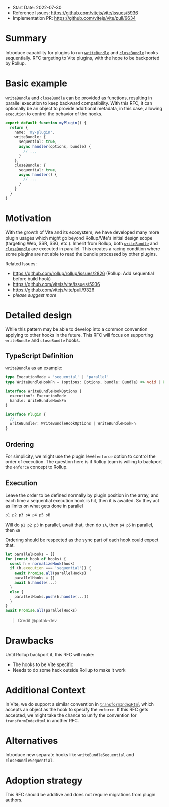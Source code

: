 - Start Date: 2022-07-30
- Reference Issues: https://github.com/vitejs/vite/issues/5936
- Implementation PR: https://github.com/vitejs/vite/pull/9634

# Summary

Introduce capability for plugins to run [`writeBundle`](https://rollupjs.org/guide/en/#writebundle) and [`closeBundle`](https://rollupjs.org/guide/en/#closebundle) hooks sequentially. RFC targeting to Vite plugins, with the hope to be backported by Rollup.

# Basic example

`writeBundle` and `closeBundle` can be provided as functions, resulting in parallel execution to keep backward compatibility. With this RFC, it can optionally be an object to provide additional metadata, in this case, allowing `execution` to control the behavior of the hooks.

```ts
export default function myPlugin() {
  return {
    name: 'my-plugin',
    writeBundle: {
      sequential: true,
      async handler(options, bundle) {
        // ...
      }
    },
    closeBundle: {
      sequential: true,
      async handler() {
        // ...
      }
    }
  }
}
```

# Motivation

With the growth of Vite and its ecosystem, we have developed many more plugin usages which might go beyond Rollup/Vite's initial design scope (targeting Web, SSR, SSG, etc.). Inherit from Rollup, both [`writeBundle`](https://rollupjs.org/guide/en/#writebundle)
and [`closeBundle`](https://rollupjs.org/guide/en/#closebundle) are executed in parallel. This creates a racing condition where some plugins are not able to read the bundle processed by other plugins.

Related Issues:
- https://github.com/rollup/rollup/issues/2826 (Rollup: Add sequential before build hook)
- https://github.com/vitejs/vite/issues/5936
- https://github.com/vitejs/vite/pull/9326
- *please suggest more*

# Detailed design

While this pattern may be able to develop into a common convention applying to other hooks in the future. This RFC will focus on supporting `writeBundle` and `closeBundle` hooks.

## TypeScript Definition

`writeBundle` as an example:

```ts
type ExecutionMode = 'sequential' | 'parallel'
type WriteBundleHookFn = (options: Options, bundle: Bundle) => void | Promise<void>

interface WriteBundleHookOptions {
  execution?: ExecutionMode
  handle: WriteBundleHookFn
}

interface Plugin {
  // ...
  writeBundle?: WriteBundleHookOptions | WriteBundleHookFn
}
```

## Ordering

For simplicity, we might use the plugin level `enforce` option to control the order of execution. The question here is if Rollup team is willing to backport the `enforce` concept to Rollup.

## Execution

Leave the order to be defined normally by plugin position in the array, and each time a sequential execution hook is hit, then it is awaited. So they act as limits on what gets done in parallel

```
p1 p2 p3 sA p4 p5 sB
```

Will do `p1 p2 p3` in parallel, await that, then do `sA`, then `p4 p5` in parallel, then `sB`

Ordering should be respected as the sync part of each hook could expect that.

```js
let parallelHooks = []
for (const hook of hooks) {
  const h = normalizeHook(hook)
  if (h.execution === 'sequential')) {
    await Promise.all(parallelHooks)
    parallelHooks = []
    await h.handle(...)
  }
  else {
    parallelHooks.push(h.handle(...))
  }
}
await Promise.all(parallelHooks)
```

> Credit @patak-dev

# Drawbacks

Until Rollup backport it, this RFC will make:
- The hooks to be Vite specific
- Needs to do some hack outside Rollup to make it work

# Additional Context

In Vite, we do support a similar convention in [`transformIndexHtml`](https://vitejs.dev/guide/api-plugin.html#transformindexhtml) which accepts an object as the hook to specify the `enforce`. If this RFC gets accepted, we might take the chance to unify the convention for `transformIndexHtml` in another RFC.

# Alternatives

Introduce new separate hooks like `writeBundleSequential` and `closeBundleSequential`.

# Adoption strategy

This RFC should be additive and does not require migrations from plugin authors.
